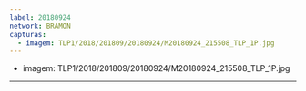 ```yaml
---
label: 20180924
network: BRAMON
capturas:
  - imagem: TLP1/2018/201809/20180924/M20180924_215508_TLP_1P.jpg
---
```

  - imagem: TLP1/2018/201809/20180924/M20180924_215508_TLP_1P.jpg
---
